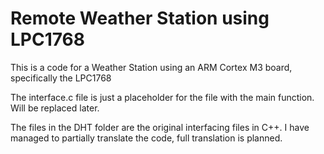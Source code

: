 # Remote Weather Station using LPC1768
This is a code for a Weather Station using an ARM Cortex M3 board, specifically the LPC1768

The interface.c file is just a placeholder for the file with the main function. 
Will be replaced later.

The files in the DHT folder are the original interfacing files in C++.
I have managed to partially translate the code, full translation is planned.
